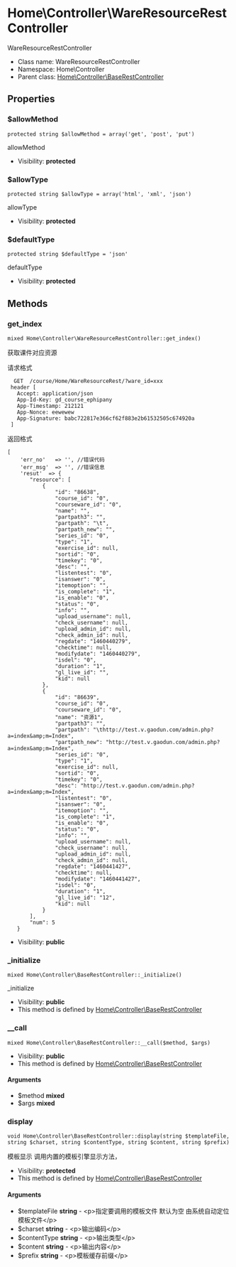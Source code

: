 Home\Controller\WareResourceRestController
===============

WareResourceRestController




* Class name: WareResourceRestController
* Namespace: Home\Controller
* Parent class: [Home\Controller\BaseRestController](Home-Controller-BaseRestController.md)





Properties
----------


### $allowMethod

    protected string $allowMethod = array('get', 'post', 'put')

allowMethod



* Visibility: **protected**


### $allowType

    protected string $allowType = array('html', 'xml', 'json')

allowType



* Visibility: **protected**


### $defaultType

    protected string $defaultType = 'json'

defaultType



* Visibility: **protected**


Methods
-------


### get_index

    mixed Home\Controller\WareResourceRestController::get_index()

获取课件对应资源

请求格式
```
  GET  /course/Home/WareResourceRest/?ware_id=xxx
 header [
   Accept: application/json
   App-Id-Key: gd_course_ephipany
   App-Timestamp: 212121
   App-Nonce: eewewew
   App-Signature: babc722817e366cf62f883e2b61532505c674920a
 ]
```
返回格式
```
[
    'err_no'   => '', //错误代码
    'err_msg'  => '', //错误信息
    'resut'  => {
       "resource": [
           {
               "id": "86638",
               "course_id": "0",
               "courseware_id": "0",
               "name": "",
               "partpath3": "",
               "partpath": "\t",
               "partpath_new": "",
               "series_id": "0",
               "type": "1",
               "exercise_id": null,
               "sortid": "0",
               "timekey": "0",
               "desc": "",
               "listentest": "0",
               "isanswer": "0",
               "itemoption": "",
               "is_complete": "1",
               "is_enable": "0",
               "status": "0",
               "info": "",
               "upload_username": null,
               "check_username": null,
               "upload_admin_id": null,
               "check_admin_id": null,
               "regdate": "1460440279",
               "checktime": null,
               "modifydate": "1460440279",
               "isdel": "0",
               "duration": "1",
               "gl_live_id": "",
               "kid": null
           },
           {
               "id": "86639",
               "course_id": "0",
               "courseware_id": "0",
               "name": "资源1",
               "partpath3": "",
               "partpath": "\thttp://test.v.gaodun.com/admin.php?a=index&amp;m=Index",
               "partpath_new": "http://test.v.gaodun.com/admin.php?a=index&amp;m=Index",
               "series_id": "0",
               "type": "1",
               "exercise_id": null,
               "sortid": "0",
               "timekey": "0",
               "desc": "http://test.v.gaodun.com/admin.php?a=index&amp;m=Index",
               "listentest": "0",
               "isanswer": "0",
               "itemoption": "",
               "is_complete": "1",
               "is_enable": "0",
               "status": "0",
               "info": "",
               "upload_username": null,
               "check_username": null,
               "upload_admin_id": null,
               "check_admin_id": null,
               "regdate": "1460441427",
               "checktime": null,
               "modifydate": "1460441427",
               "isdel": "0",
               "duration": "1",
               "gl_live_id": "12",
               "kid": null
           }
       ],
       "num": 5
   }
```

* Visibility: **public**




### _initialize

    mixed Home\Controller\BaseRestController::_initialize()

_initialize



* Visibility: **public**
* This method is defined by [Home\Controller\BaseRestController](Home-Controller-BaseRestController.md)




### __call

    mixed Home\Controller\BaseRestController::__call($method, $args)





* Visibility: **public**
* This method is defined by [Home\Controller\BaseRestController](Home-Controller-BaseRestController.md)


#### Arguments
* $method **mixed**
* $args **mixed**



### display

    void Home\Controller\BaseRestController::display(string $templateFile, string $charset, string $contentType, string $content, string $prefix)

模板显示 调用内置的模板引擎显示方法，



* Visibility: **protected**
* This method is defined by [Home\Controller\BaseRestController](Home-Controller-BaseRestController.md)


#### Arguments
* $templateFile **string** - &lt;p&gt;指定要调用的模板文件
默认为空 由系统自动定位模板文件&lt;/p&gt;
* $charset **string** - &lt;p&gt;输出编码&lt;/p&gt;
* $contentType **string** - &lt;p&gt;输出类型&lt;/p&gt;
* $content **string** - &lt;p&gt;输出内容&lt;/p&gt;
* $prefix **string** - &lt;p&gt;模板缓存前缀&lt;/p&gt;


